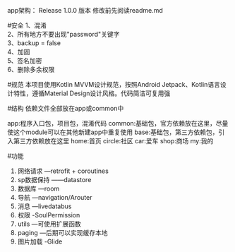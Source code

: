 app架构：
Release 1.0.0 版本
修改前先阅读readme.md

#安全 
1、混淆 	
2、所有地方不要出现"password"关键字 	
3、backup = false 	
4、加固	
5、签名加密		
6、删除多余权限	


#规范
本项目使用Kotlin MVVM设计规范，按照Android Jetpack、Kotlin语言设计特性，遵循Material Design设计风格。代码简洁可复用强


#结构
依赖文件全部放在app或common中

app:程序入口包，项目包，混淆代码
common:基础包，官方依赖放在这里，尽量使这个module可以在其他新建app中重复使用
base:基础包，第三方依赖包，引入第三方依赖放在这里
home:首页
circle:社区
car:爱车
shop:商场
my:我的


#功能
1. 网络请求    —retrofit + coroutines 
2. sp数据保持 ——datastore 
3. 数据库      —room 
4. 导航        —navigation/Arouter 
5. 消息        —livedatabus 
6. 权限        -SoulPermission 
7. utils      —可使用扩展函数 
8. paging     —后期可以实现缓存本地 
9. 图片加载    -Glide 
